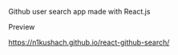 Github user search app made with React.js

Preview

https://n1kushach.github.io/react-github-search/
